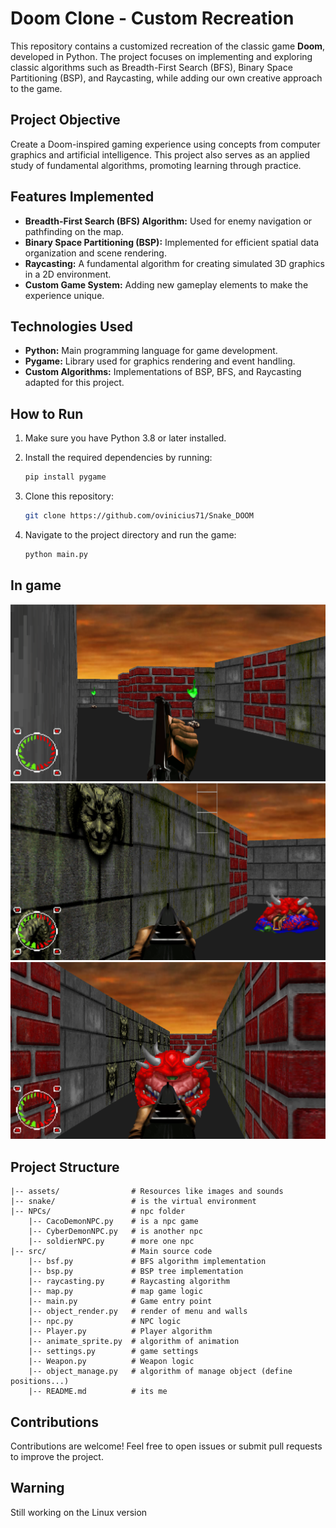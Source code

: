 # Doom Clone - Custom Recreation

This repository contains a customized recreation of the classic game **Doom**, developed in Python. The project focuses on implementing and exploring classic algorithms such as Breadth-First Search (BFS), Binary Space Partitioning (BSP), and Raycasting, while adding our own creative approach to the game.

## Project Objective

Create a Doom-inspired gaming experience using concepts from computer graphics and artificial intelligence. This project also serves as an applied study of fundamental algorithms, promoting learning through practice.

## Features Implemented

- **Breadth-First Search (BFS) Algorithm:** Used for enemy navigation or pathfinding on the map.
- **Binary Space Partitioning (BSP):** Implemented for efficient spatial data organization and scene rendering.
- **Raycasting:** A fundamental algorithm for creating simulated 3D graphics in a 2D environment.
- **Custom Game System:** Adding new gameplay elements to make the experience unique.

## Technologies Used

- **Python:** Main programming language for game development.
- **Pygame:** Library used for graphics rendering and event handling.
- **Custom Algorithms:** Implementations of BSP, BFS, and Raycasting adapted for this project.

## How to Run

1. Make sure you have Python 3.8 or later installed.
2. Install the required dependencies by running:

   ```bash
   pip install pygame
   ```
3. Clone this repository:

   ```bash
   git clone https://github.com/ovinicius71/Snake_DOOM
   ```
4. Navigate to the project directory and run the game:

   ```bash
   python main.py
   ```

## In game

![Texto alternativo](Image\tela1.png)
![Texto alternativo](Image\tela2.png)
![Texto alternativo](Image\tela3.png)


## Project Structure

```
|-- assets/                # Resources like images and sounds
|-- snake/                 # is the virtual environment
|-- NPCs/                  # npc folder
    |-- CacoDemonNPC.py    # is a npc game
    |-- CyberDemonNPC.py   # is another npc
    |-- soldierNPC.py      # more one npc
|-- src/                   # Main source code
    |-- bsf.py             # BFS algorithm implementation
    |-- bsp.py             # BSP tree implementation
    |-- raycasting.py      # Raycasting algorithm
    |-- map.py             # map game logic
    |-- main.py            # Game entry point
    |-- object_render.py   # render of menu and walls
    |-- npc.py             # NPC logic
    |-- Player.py          # Player algorithm
    |-- animate_sprite.py  # algorithm of animation
    |-- settings.py        # game settings
    |-- Weapon.py          # Weapon logic
    |-- object_manage.py   # algorithm of manage object (define positions...) 
    |-- README.md          # its me
```

## Contributions

Contributions are welcome! Feel free to open issues or submit pull requests to improve the project.

## Warning 

Still working on the Linux version


